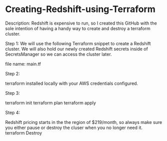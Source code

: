 # Creating-Redshift-using-Terraform
Description:
Redshift is expensive to run, so I created this GitHub with the sole intention of having a handy way to create and destroy a terraform cluster.

Step 1:
We will use the following Terraform snippet to create a Redshift cluster. We will also hold our newly created Redshift secrets inside of SecretsManager so we can access the cluster later.

file name: main.tf

Step 2:

terraform installed locally with your AWS credentials configured.

Step 3:

terraform init
terraform plan
terraform apply

Step 4:

Redshift pricing starts in the the region of $219/month, so always make sure you either pause or destroy the cluser when you no longer need it.
terraform Destroy
